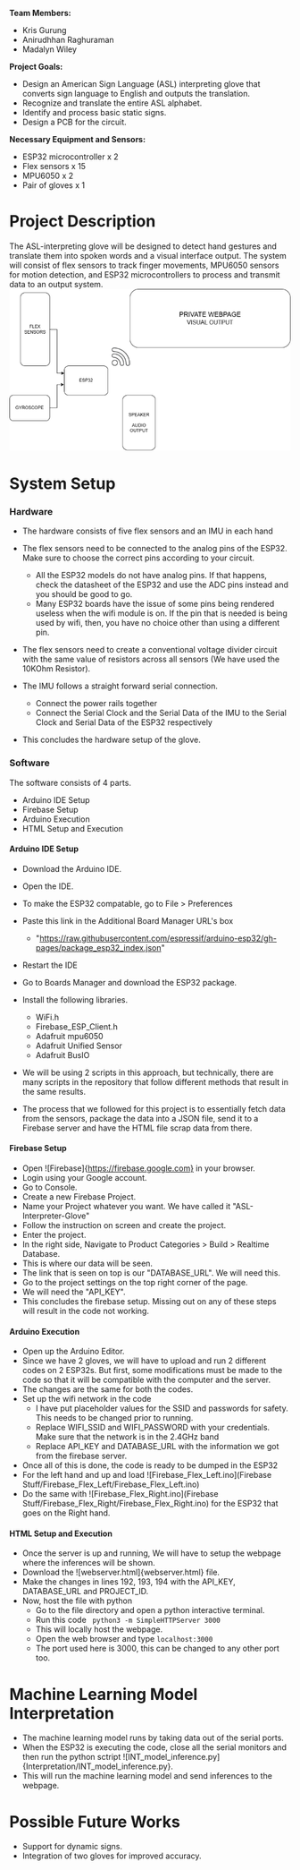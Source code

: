 
**Team Members:**
* Kris Gurung
* Anirudhhan Raghuraman
* Madalyn Wiley

**Project Goals:**
* Design an American Sign Language (ASL) interpreting glove that converts sign language to English and outputs the translation.
* Recognize and translate the entire ASL alphabet.
* Identify and process basic static signs.
* Design a PCB for the circuit.

**Necessary Equipment and Sensors:**
* ESP32 microcontroller x 2
* Flex sensors x 15
* MPU6050 x 2
* Pair of gloves x 1

# Project Description
The ASL-interpreting glove will be designed to detect hand gestures and translate them into spoken words and a visual interface output. The system will consist of flex sensors to track finger movements, MPU6050 sensors for motion detection, and ESP32 microcontrollers to process and transmit data to an output system.
![Glove Prototype](Sources/flowchart.png)


# System Setup
### Hardware
- The hardware consists of five flex sensors and an IMU in each hand
- The flex sensors need to be connected to the analog pins of the ESP32. Make sure to choose the correct pins according to your circuit.
	- All the ESP32 models do not have analog pins. If that happens, check the datasheet of the ESP32 and use the ADC pins instead and you should be good to go.
	- Many ESP32 boards have the issue of some pins being rendered useless when the wifi module is on. If the pin that is needed is being used by wifi, then, you have no choice other than using a different pin.
	
- The flex sensors need to create a conventional voltage divider circuit with the same value of resistors across all sensors (We have used the 10KOhm Resistor).
- The IMU follows a straight forward serial connection. 
	- Connect the power rails together
	- Connect the Serial Clock and the Serial Data of the IMU to the Serial Clock and Serial Data of the ESP32 respectively
- This concludes the hardware setup of the glove.

### Software 
The software consists of 4 parts.
- Arduino IDE Setup
- Firebase Setup
- Arduino Execution 
- HTML Setup and Execution

#### Arduino IDE Setup
- Download the Arduino IDE.
- Open the IDE.
- To make the ESP32 compatable, go to File > Preferences
- Paste this link in the Additional Board Manager URL's box
	- "https://raw.githubusercontent.com/espressif/arduino-esp32/gh-pages/package_esp32_index.json"
- Restart the IDE
- Go to Boards Manager and download the ESP32 package.
- Install the following libraries.
	- WiFi.h
	- Firebase_ESP_Client.h
	- Adafruit mpu6050
	- Adafruit Unified Sensor
	- Adafruit BusIO

- We will be using 2 scripts in this approach, but technically, there are many scripts in the repository that follow different methods that result in the same results.
- The process that we followed for this project is to essentially fetch data from the sensors, package the data into a JSON file, send it to a Firebase server and have the HTML file scrap data from there.

#### Firebase Setup
- Open ![Firebase]{https://firebase.google.com} in your browser.
- Login using your Google account.
- Go to Console.
- Create a new Firebase Project.
- Name your Project whatever you want. We have called it "ASL-Interpreter-Glove"
- Follow the instruction on screen and create the project.
- Enter the project.
- In the right side, Navigate to Product Categories > Build > Realtime Database.
- This is where our data will be seen.
- The link that is seen on top is our "DATABASE_URL". We will need this.
- Go to the project settings on the top right corner of the page.
- We will need the "API_KEY".
- This concludes the firebase setup. Missing out on any of these steps will result in the code not working.

#### Arduino Execution
- Open up the Arduino Editor.
- Since we have 2 gloves, we will have to upload and run 2 different codes on 2 ESP32s. But first, some modifications must be made to the code so that it will be compatible with the computer and the server.
- The changes are the same for both the codes.
- Set up the wifi network in the code
	- I have put placeholder values for the SSID and passwords for safety. This needs to be changed prior to running.
	- Replace WIFI_SSID and WIFI_PASSWORD with your credentials. Make sure that the network is in the 2.4GHz band 
	- Replace API_KEY and DATABASE_URL with the information we got from the firebase server.
- Once all of this is done, the code is ready to be dumped in the ESP32
- For the left hand and up and load ![Firebase_Flex_Left.ino](Firebase Stuff/Firebase_Flex_Left/Firebase_Flex_Left.ino)
- Do the same with ![Firebase_Flex_Right.ino](Firebase Stuff/Firebase_Flex_Right/Firebase_Flex_Right.ino) for the ESP32 that goes on the Right hand.

#### HTML Setup and Execution
- Once the server is up and running, We will have to setup the webpage where the inferences will be shown.
- Download the ![webserver.html]{webserver.html} file.
- Make the changes in lines 192, 193, 194 with the API_KEY, DATABASE_URL and PROJECT_ID.
- Now, host the file with python
	- Go to the file directory and open a python interactive terminal.
	- Run this code  ``` python3 -m SimpleHTTPServer 3000```
	- This will locally host the webpage.
	- Open the web browser and type ```localhost:3000 ```
	- The port used here is 3000, this can be changed to any other port too.


# Machine Learning Model Interpretation
- The machine learning model runs by taking data out of the serial ports.
- When the ESP32 is executing the code, close all the serial monitors and then run the python sctript ![INT_model_inference.py]{Interpretation/INT_model_inference.py}.
- This will run the machine learning model and send inferences to the webpage.

# Possible Future Works
* Support for dynamic signs.
* Integration of two gloves for improved accuracy.

